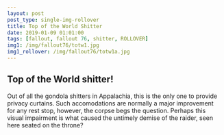 ```yaml
---
layout: post
post_type: single-img-rollover
title: Top of the World Shitter
date: 2019-01-09 01:01:00
tags: [fallout, fallout 76, shitter, ROLLOVER]
img1: /img/fallout76/totw1.jpg
img1_rollover: /img/fallout76/totw1a.jpg
---
```

## Top of the World shitter!

Out of all the gondola shitters in Appalachia, this is the only one to provide privacy curtains. Such accomodations are normally a major improvement for any rest stop, however, the corpse begs the question. Perhaps this visual impairment is what caused the untimely demise of the raider, seen here seated on the throne?
